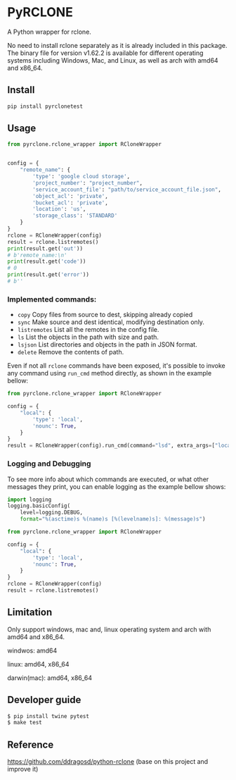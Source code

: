 # PyRCLONE
A Python wrapper for rclone.

No need to install rclone separately as it is already included in this package. The binary file for version v1.62.2 is available for different operating systems including Windows, Mac, and Linux, as well as arch with amd64 and x86_64.

## Install
```python
pip install pyrclonetest
```

## Usage
```python
from pyrclone.rclone_wrapper import RCloneWrapper


config = {
    "remote_name": {
        'type': 'google cloud storage',
        'project_number': "project_number",
        'service_account_file': "path/to/service_account_file.json",
        'object_acl': 'private',
        'bucket_acl': 'private',
        'location': 'us',
        'storage_class': 'STANDARD'
    }
}
rclone = RCloneWrapper(config)
result = rclone.listremotes()
print(result.get('out'))
# b'remote_name:\n'
print(result.get('code'))
# 0
print(result.get('error'))
# b''
```

###  Implemented commands:

* `copy`            Copy files from source to dest, skipping already copied
* `sync`            Make source and dest identical, modifying destination only.
* `listremotes`     List all the remotes in the config file.
* `ls`              List the objects in the path with size and path.
* `lsjson`          List directories and objects in the path in JSON format.
* `delete`          Remove the contents of path.

Even if not all `rclone` commands have been exposed, it's possible to invoke any command using `run_cmd` method directly, as shown in the example bellow:

```python
from pyrclone.rclone_wrapper import RCloneWrapper

config = {
    "local": {
        'type': 'local',
        'nounc': True,
    }
}
result = RCloneWrapper(config).run_cmd(command="lsd", extra_args=["local:/tmp", "-v", "--dry-run"])
```
### Logging and Debugging

To see more info about which commands are executed, or what other messages they print, you can enable logging as the example bellow shows:

```python
import logging
logging.basicConfig(
    level=logging.DEBUG,
    format="%(asctime)s %(name)s [%(levelname)s]: %(message)s")

from pyrclone.rclone_wrapper import RCloneWrapper

config = {
    "local": {
        'type': 'local',
        'nounc': True,
    }
}
rclone = RCloneWrapper(config)
result = rclone.listremotes()
```

## Limitation
Only support windows, mac and, linux operating system and arch with amd64 and x86_64.

windwos: amd64

linux: amd64, x86_64

darwin(mac): amd64, x86_64

## Developer guide

```bash
$ pip install twine pytest
$ make test
```

## Reference
https://github.com/ddragosd/python-rclone (base on this project and improve it)






